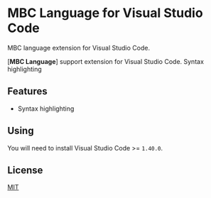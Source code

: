 # MBC Language for Visual Studio Code
MBC language extension for Visual Studio Code. 


[**MBC Language**] support extension for Visual Studio Code. Syntax highlighting

## Features

* Syntax highlighting

## Using

You will need to install Visual Studio Code >= `1.40.0`. 

## License

[MIT](./LICENSE)
